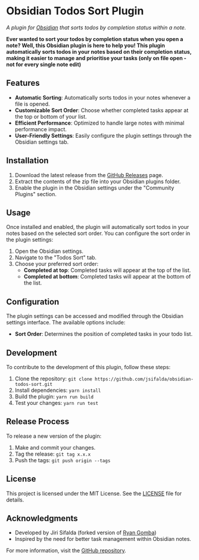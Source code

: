 # Obsidian Todos Sort Plugin

_A plugin for [Obsidian](https://obsidian.md) that sorts todos by completion status within a note._

**Ever wanted to sort your todos by completion status when you open a note? Well, this Obsidian plugin is here to help you! This plugin automatically sorts todos in your notes based on their completion status, making it easier to manage and prioritise your tasks (only on file open - not for every single note edit)**

## Features

- **Automatic Sorting**: Automatically sorts todos in your notes whenever a file is opened.
- **Customizable Sort Order**: Choose whether completed tasks appear at the top or bottom of your list.
- **Efficient Performance**: Optimized to handle large notes with minimal performance impact.
- **User-Friendly Settings**: Easily configure the plugin settings through the Obsidian settings tab.

## Installation

1. Download the latest release from the [GitHub Releases](https://github.com/jsifalda/obsidian-todos-sort/releases) page.
2. Extract the contents of the zip file into your Obsidian plugins folder.
3. Enable the plugin in the Obsidian settings under the "Community Plugins" section.

## Usage

Once installed and enabled, the plugin will automatically sort todos in your notes based on the selected sort order. You can configure the sort order in the plugin settings:

1. Open the Obsidian settings.
2. Navigate to the "Todos Sort" tab.
3. Choose your preferred sort order:
   - **Completed at top**: Completed tasks will appear at the top of the list.
   - **Completed at bottom**: Completed tasks will appear at the bottom of the list.

## Configuration

The plugin settings can be accessed and modified through the Obsidian settings interface. The available options include:

- **Sort Order**: Determines the position of completed tasks in your todo list.

## Development

To contribute to the development of this plugin, follow these steps:

1. Clone the repository: `git clone https://github.com/jsifalda/obsidian-todos-sort.git`
2. Install dependencies: `yarn install`
3. Build the plugin: `yarn run build`
4. Test your changes: `yarn run test`

## Release Process

To release a new version of the plugin:

1. Make and commit your changes.
2. Tag the release: `git tag x.x.x`
3. Push the tags: `git push origin --tags`

## License

This project is licensed under the MIT License. See the [LICENSE](./LICENSE) file for details.

## Acknowledgments

- Developed by Jiri Sifalda (forked version of [Ryan Gomba](https://github.com/ryangomba/obsidian-todo-sort))
- Inspired by the need for better task management within Obsidian notes.

For more information, visit the [GitHub repository](https://github.com/jsifalda/obsidian-todos-sort).
